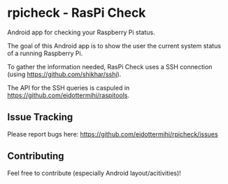 rpicheck - RasPi Check
========

Android app for checking your Raspberry Pi status.

The goal of this Android app is to show the user the current system status of a running Raspberry Pi.

To gather the information needed, RasPi Check uses a SSH connection (using https://github.com/shikhar/sshj).

The API for the SSH queries is caspuled in https://github.com/eidottermihi/raspitools.

Issue Tracking
------------
Please report bugs here: https://github.com/eidottermihi/rpicheck/issues

Contributing
------------
Feel free to contribute (especially Android layout/acitivities)!

